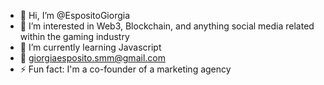 - 👋 Hi, I’m @EspositoGiorgia
- 👀 I’m interested in Web3, Blockchain, and anything social media related within the gaming industry
- 🌱 I’m currently learning Javascript
- 📩 giorgiaesposito.smm@gmail.com
- ⚡ Fun fact: I'm a co-founder of a marketing agency
